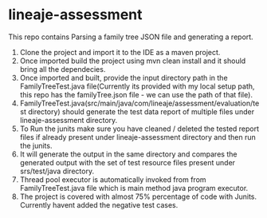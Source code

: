 # lineaje-assessment

This repo contains Parsing a family tree JSON file and generating a report.

1. Clone the project and import it to the IDE as a maven project.
2. Once imported build the project using mvn clean install and it should bring all the dependecies.
3. Once imported and built, provide the input directory path in the FamilyTreeTest.java file(Currently its provided with my local setup path, this repo has the familyTree.json file - we can use the path of that file).
4. FamilyTreeTest.java(src/main/java/com/lineaje/assessment/evaluation/test directory) should generate the test data report of multiple files under lineaje-assessment directory.
5. To Run the junits make sure you have cleaned / deleted the tested report files if already present under lineaje-assessment directory and then run the junits.
6. It will generate the output in the same directory and compares the generated output with the set of test resource files present under srs/test/java directory.
7. Thread pool executor is automatically invoked from from FamilyTreeTest.java file which is main method java program executor.
8. The project is covered with almost 75% percentage of code with Junits. Currently havent added the negative test cases.


